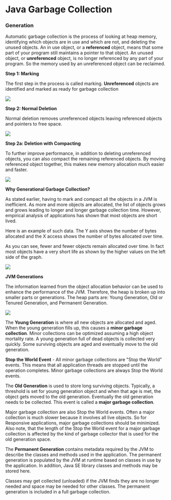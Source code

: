 # Java Garbage Collection

### Generation

Automatic garbage collection is the process of looking at heap memory, identifying which objects are in use and which are not, and deleting the unused objects. An in use object, or a **referenced** object, means that some part of your program still maintains a pointer to that object. An unused object, or **unreferenced** object, is no longer referenced by any part of your program. So the memory used by an unreferenced object can be reclaimed.

**Step 1: Marking**

The first step in the process is called marking. **Unreferenced** objects are identified and marked as ready for garbage collection

![](https://www.oracle.com/webfolder/technetwork/tutorials/obe/java/gc01/images/gcslides/Slide3.png)

**Step 2: Normal Deletion**

Normal deletion removes unreferenced objects leaving referenced objects and pointers to free space.

![](https://www.oracle.com/webfolder/technetwork/tutorials/obe/java/gc01/images/gcslides/Slide1b.png)

**Step 2a: Deletion with Compacting**

To further improve performance, in addition to deleting unreferenced objects, you can also compact the remaining referenced objects. By moving referenced object together, this makes new memory allocation much easier and faster.

![](https://www.oracle.com/webfolder/technetwork/tutorials/obe/java/gc01/images/gcslides/Slide4.png)

**Why Generational Garbage Collection?**

As stated earlier, having to mark and compact all the objects in a JVM is inefficient. As more and more objects are allocated, the list of objects grows and grows leading to longer and longer garbage collection time. However, empirical analysis of applications has shown that most objects are short lived.

Here is an example of such data. The Y axis shows the number of bytes allocated and the X access shows the number of bytes allocated over time.

As you can see, fewer and fewer objects remain allocated over time. In fact most objects have a very short life as shown by the higher values on the left side of the graph.

![](https://www.oracle.com/webfolder/technetwork/tutorials/obe/java/gc01/images/ObjectLifetime.gif)

**JVM Generations**

The information learned from the object allocation behavior can be used to enhance the performance of the JVM. Therefore, the heap is broken up into smaller parts or generations. The heap parts are: Young Generation, Old or Tenured Generation, and Permanent Generation.

![](https://www.oracle.com/webfolder/technetwork/tutorials/obe/java/gc01/images/gcslides/Slide5.png)

The **Young Generation** is where all new objects are allocated and aged. When the young generation fills up, this causes a **minor garbage collection**. Minor collections can be optimized assuming a high object mortality rate. A young generation full of dead objects is collected very quickly. Some surviving objects are aged and eventually move to the old generation.

**Stop the World Event** - All minor garbage collections are "Stop the World" events. This means that all application threads are stopped until the operation completes. Minor garbage collections are always Stop the World events.

The **Old Generation** is used to store long surviving objects. Typically, a threshold is set for young generation object and when that age is met, the object gets moved to the old generation. Eventually the old generation needs to be collected. This event is called a **major garbage collection**.

Major garbage collection are also Stop the World events. Often a major collection is much slower because it involves all live objects. So for Responsive applications, major garbage collections should be minimized. Also note, that the length of the Stop the World event for a major garbage collection is affected by the kind of garbage collector that is used for the old generation space.

The **Permanent Generation** contains metadata required by the JVM to describe the classes and methods used in the application. The permanent generation is populated by the JVM at runtime based on classes in use by the application. In addition, Java SE library classes and methods may be stored here.

Classes may get collected (unloaded) if the JVM finds they are no longer needed and space may be needed for other classes. The permanent generation is included in a full garbage collection.

